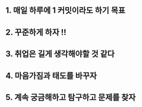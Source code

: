## 1. 매일 하루에 1 커밋이라도 하기 목표 
## 2. 꾸준하게 하자 !!
## 3. 취업은 길게 생각해야할 것 같다 
## 4. 마음가짐과 태도를 바꾸자 
## 5. 계속 궁금해하고 탐구하고 문제를 찾자
